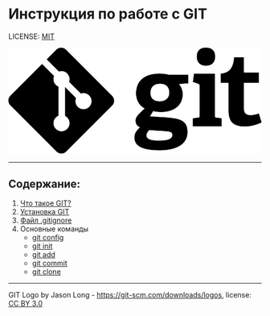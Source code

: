 # Инструкция по работе с GIT

LICENSE: [MIT](license.md)

![Тут должен быть лого, но он не загрузился :(](Img/Git-Logo-Black.png)

---

## Содержание:
1. [Что такое GIT?](Pages/about.md)
2. [Установка GIT](Pages/install.md)
3. [Файл .gitignore](Pages/ignore.md)
4. Основные команды
   * [git config](Pages/config.md)
   * [git init](Pages/init.md)
   * [git add](Pages/add.md)
   * [git commit](Pages/commit.md)
   * [git clone](Pages/clone.md)

---

GIT Logo by Jason Long - https://git-scm.com/downloads/logos, license: [CC BY 3.0](https://creativecommons.org/licenses/by/3.0/)

